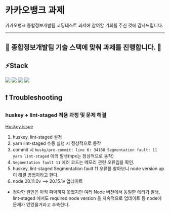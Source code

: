 # 카카오뱅크 과제

카카오뱅크 종합정보개발팀 코딩테스트 과제에 참여할 기회를 주신 것에 감사드립니다.

---

## 🚧 종합정보개발팀 기술 스택에 맞춰 과제를 진행합니다. 🚧

## ⚡Stack

<img src="https://img.shields.io/badge/Vue3-4FC08D?style=for-the-badge&logo=vuedotjs&logoColor=white"/>
<img src="https://img.shields.io/badge/Nuxt.js-00DC82?style=for-the-badge&logo=nuxtdotjs&logoColor=white"/>
<img src="https://img.shields.io/badge/Typescript-3178C6?style=for-the-badge&logo=typescript&logoColor=white"/>
<img src="https://img.shields.io/badge/Yarn-2C8EBB?style=for-the-badge&logo=yarn&logoColor=white"/>


## ❗ Troubleshooting
### huskey + lint-staged 적용 과정 및 문제 해결
[Huskey issue](https://github.com/typicode/husky/issues/1246)
1. huskey, lint-staged 설정
2. yarn lint-staged 수동 실행 시 정상적으로 동작
3. commit 시 `husky/pre-commit: line 6: 34188 Segmentation fault: 11  yarn lint-staged` 에러 발생(npx는 정상적으로 동작)
4. `Segmentation fault 11` 에러 코드는 메모리 관련 오류임을 확인.
5. huskey, lint-staged Segmentation fault 11 오류를 찾아보니 node version up 이 해결 방법이라고 한다.
6. node 20.11.0v --> 20.15.1v 업데이트
- 정확한 원인은 아직 파악하지 못했지만 여러 Node 버전에서 동일한 에러가 발생, lint-staged 에서도 required node version 을 지속적으로 업데이트 등 node에 문제가 있었을거라고 추측한다. 
